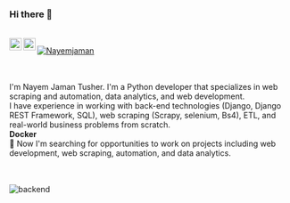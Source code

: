 ### Hi there 👋
<br/>
<a href="https://www.linkedin.com/in/Nayemjaman/">
  <img align="left" alt="Nayem Jaman Tuhser's LinkedIn" width="22px" src="https://raw.githubusercontent.com/peterthehan/peterthehan/master/assets/linkedin.svg" />
</a>
<a href="https://twitter.com/nayemjaman">
  <img align="left" alt="nayemjaman | Twitter" width="22px" src="https://raw.githubusercontent.com/peterthehan/peterthehan/master/assets/twitter.svg" />
</a>
<a href="https://github.com/Nayemjaman" target="_blank"><p align="left">
  <img src="https://komarev.com/ghpvc/?username=Nayemjaman&label=Profile%20views&color=129e00" alt="Nayemjaman" /> </p><a/> 
<br/><br/>
I'm Nayem Jaman Tusher. I'm a Python developer that specializes in web scraping and automation, data analytics, and web development.
</br>
I have experience in working with back-end technologies (Django, Django REST Framework, SQL), web scraping (Scrapy, selenium, Bs4), ETL, and real-world business problems from scratch.<br/>
<b>Docker</b>
</br>
</hr>
👯 Now I'm searching for opportunities to work on projects including web development, web scraping, automation, and data analytics.
</hr>
</br></br></br>

![backend](https://user-images.githubusercontent.com/64813513/167021686-b09b7051-45ef-4d2a-9863-db926ed3cf03.gif)















<!--
**Nayemjaman/Nayemjaman** is a ✨ _special_ ✨ repository because its `README.md` (this file) appears on your GitHub profile.

Here are some ideas to get you started:

- 🔭 I’m currently working on ...
- 🌱 I’m currently learning ...
- 👯 I’m looking to collaborate on ...
- 🤔 I’m looking for help with ...
- 💬 Ask me about ...
- 📫 How to reach me: ...
- 😄 Pronouns: ...
- ⚡ Fun fact: ...
-->
